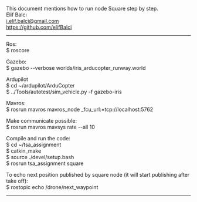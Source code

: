 This document mentions how to run node Square step by step.   
Elif Balcı  
i.elif.balci@gmail.com  
https://github.com/elifBalci  
___________________________________________________________

Ros:  
$ roscore  

Gazebo:  
$ gazebo --verbose worlds/iris_arducopter_runway.world  

Ardupilot  
$ cd ~/ardupilot/ArduCopter  
$ ../Tools/autotest/sim_vehicle.py -f gazebo-iris   

Mavros:  
$ rosrun mavros mavros_node _fcu_url:=tcp://localhost:5762  

Make communicate possible:  
$ rosrun mavros mavsys rate --all 10  

Compile and run the code:  
$ cd ~/tsa_assignment  
$ catkin_make  
$ source ./devel/setup.bash  
$ rosrun tsa_assignment square  

To echo next position published by square node (it will start publishing after take off):  
$ rostopic echo /drone/next_waypoint  
______________________________________________________________



